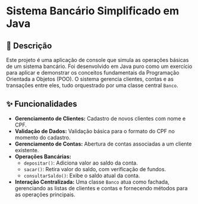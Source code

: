 # Sistema Bancário Simplificado em Java

## 📖 Descrição

Este projeto é uma aplicação de console que simula as operações básicas de um sistema bancário. Foi desenvolvido em Java puro como um exercício para aplicar e demonstrar os conceitos fundamentais da Programação Orientada a Objetos (POO). O sistema gerencia clientes, contas e as transações entre eles, tudo orquestrado por uma classe central `Banco`.

## ✨ Funcionalidades

-   **Gerenciamento de Clientes:** Cadastro de novos clientes com nome e CPF.
-   **Validação de Dados:** Validação básica para o formato do CPF no momento do cadastro.
-   **Gerenciamento de Contas:** Abertura de contas associadas a um cliente existente.
-   **Operações Bancárias:**
    -   `depositar()`: Adiciona valor ao saldo da conta.
    -   `sacar()`: Retira valor do saldo, com verificação de fundos.
    -   `consultarSaldo()`: Exibe o saldo atual da conta.
-   **Interação Centralizada:** Uma classe `Banco` atua como fachada, gerenciando as listas de clientes e contas e fornecendo métodos para as operações principais.